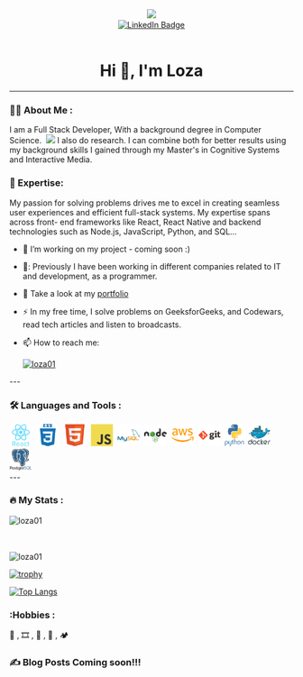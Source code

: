 <div id="header" align="center">
    <img src="https://i.giphy.com/media/v1.Y2lkPTc5MGI3NjExM2V1NncwbGJqMzVlM3h5Z3FlODdmNmZndnNhbDAxaXB6dDc4Z3hudyZlcD12MV9pbnRlcm5hbF9naWZfYnlfaWQmY3Q9Zw/GQty4dYXeVkOeMzqVx/giphy.gif" width="100"/>
    <div id="badges">
      <a href="https://www.linkedin.com/in/loza-tadesse">
        <img src="https://img.shields.io/badge/LinkedIn-blue?style=for-the-badge&logo=linkedin&logoColor=white" alt="LinkedIn Badge"/>
      </a>
    </div>
     <img src="https://komarev.com/ghpvc/?username=your-github-loza01&style=flat-square&color=blue" alt=""/>
    <h1 align="center">Hi 👋, I'm Loza</h1>
  </div>
  
  ---
  
  ### :woman_technologist: About Me :
  I am a Full Stack Developer, With a background degree in Computer Science.  <img src="https://media.giphy.com/media/WUlplcMpOCEmTGBtBW/giphy.gif" width="30"> 
  I also do research. I can combine both for better results using my background skills I gained through my Master's in Cognitive Systems and Interactive Media.
  ### 🚀 Expertise:
  My passion for solving problems drives me to excel in creating seamless user experiences and efficient full-stack systems. My expertise spans across front- 
  end frameworks like React, React Native and backend technologies such as Node.js, JavaScript, Python, and SQL...

  - :telescope: I’m working on my project - coming soon :)
  - 👷:  Previously I have been working in different companies related to IT and development, as a programmer.
  
  - :seedling: Take a look at my <a href = "https://loza01.github.io/Loza-Tadesse">portfolio</a>
  
  - :zap: In my free time, I solve problems on GeeksforGeeks, and Codewars, read tech articles and listen to broadcasts.
  
  - :mailbox: How to reach me: <p align="left">
<a href="https://www.linkedin.com/in/loza-tadesse" target="blank"><img align="center" src="https://raw.githubusercontent.com/rahuldkjain/github-profile-readme-generator/master/src/images/icons/Social/linked-in-alt.svg" alt="loza01" height="30" width="40" /></a>
</p>
  ---
  
  ### :hammer_and_wrench: Languages and Tools :
  <div>
  <img src="https://github.com/devicons/devicon/blob/master/icons/react/react-original-wordmark.svg" title="React" alt="React" width="40" height="40"/>&nbsp;
  <img src="https://github.com/devicons/devicon/blob/master/icons/css3/css3-plain-wordmark.svg"  title="CSS3" alt="CSS" width="40" height="40"/>&nbsp;
  <img src="https://github.com/devicons/devicon/blob/master/icons/html5/html5-original.svg" title="HTML5" alt="HTML" width="40" height="40"/>&nbsp;
  <img src="https://github.com/devicons/devicon/blob/master/icons/javascript/javascript-original.svg" title="JavaScript" alt="JavaScript" width="40" height="40"/>&nbsp;
  <img src="https://github.com/devicons/devicon/blob/master/icons/mysql/mysql-original-wordmark.svg" title="MySQL"  alt="MySQL" width="40" height="40"/>&nbsp;
  <img src="https://github.com/devicons/devicon/blob/master/icons/nodejs/nodejs-original-wordmark.svg" title="NodeJS" alt="NodeJS" width="40" height="40"/>&nbsp;
  <img src="https://github.com/devicons/devicon/blob/master/icons/amazonwebservices/amazonwebservices-plain-wordmark.svg" title="AWS" alt="AWS" width="40" height="40"/>&nbsp;
  <img src="https://github.com/devicons/devicon/blob/master/icons/git/git-original-wordmark.svg" title="Git" **alt="Git" width="40" height="40"/>
  <img src="https://github.com/devicons/devicon/blob/master/icons/python/python-original-wordmark.svg" title="python" **alt="Git" width="40" height="40"/>
   <img src="https://github.com/devicons/devicon/blob/master/icons/docker/docker-original-wordmark.svg" title="docker" **alt="docker" width="40" height="40"/>
  <a href="https://www.postgresql.org" target="_blank" rel="noreferrer"> <img src="https://raw.githubusercontent.com/devicons/devicon/master/icons/postgresql/postgresql-original-wordmark.svg" alt="postgresql" width="40" height="40"/> </a>

</div>
  ---
  
  ### :fire: My Stats :
  <p><img align="center" src="https://github-readme-stats.vercel.app/api?username=loza01&show_icons=true&locale=en" alt="loza01" /></p>
  </br>
  <p><img align="center" src="https://github-readme-streak-stats.herokuapp.com/?user=loza01" alt="loza01" /></p>
  
  [![trophy](https://github-profile-trophy.vercel.app/?username=loza01&title=Repositories,Commits,Issues,PullRequests,Reviews,MultiLanguage&no-frame=true&no-bg=true)](https://github.com/ryo-ma/github-profile-trophy)
  
  [![Top Langs](https://github-readme-stats.vercel.app/api/top-langs/?username=loza01&layout=compact&theme=vision-friendly-dark)](https://github.com/anuraghazra/github-readme-stats)
  
### :Hobbies :
🏇 , 🎞️ , 🎵 , 🏃 , 🏕️

  ### :writing_hand: Blog Posts Coming soon!!!
  <!-- BLOG-POST-LIST:START -->
  <!-- BLOG-POST-LIST:END -->
  
  


